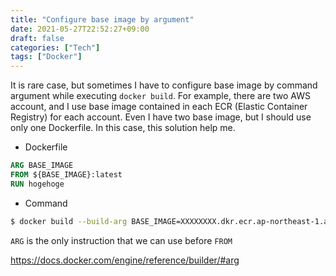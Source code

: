 ```yaml
---
title: "Configure base image by argument"
date: 2021-05-27T22:52:27+09:00
draft: false
categories: ["Tech"]
tags: ["Docker"]
---
```



It is rare case, but sometimes I have to configure base image by command argument while executing `docker build`. For example, there are two AWS account, and I use base image contained in each ECR (Elastic Container Registry) for each account. Even I have two base image, but I should use only one Dockerfile. In this case, this solution help me.


- Dockerfile

```dockerfile
ARG BASE_IMAGE
FROM ${BASE_IMAGE}:latest
RUN hogehoge
```

- Command

```bash
$ docker build --build-arg BASE_IMAGE=XXXXXXXX.dkr.ecr.ap-northeast-1.amazonaws.com/baseimage .
```

`ARG` is the only  instruction that we can use before `FROM`

https://docs.docker.com/engine/reference/builder/#arg